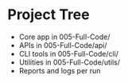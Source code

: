 # Project Tree
- Core app in 005-Full-Code/
- APIs in 005-Full-Code/api/
- CLI tools in 005-Full-Code/cli/
- Utilities in 005-Full-Code/utils/
- Reports and logs per run
